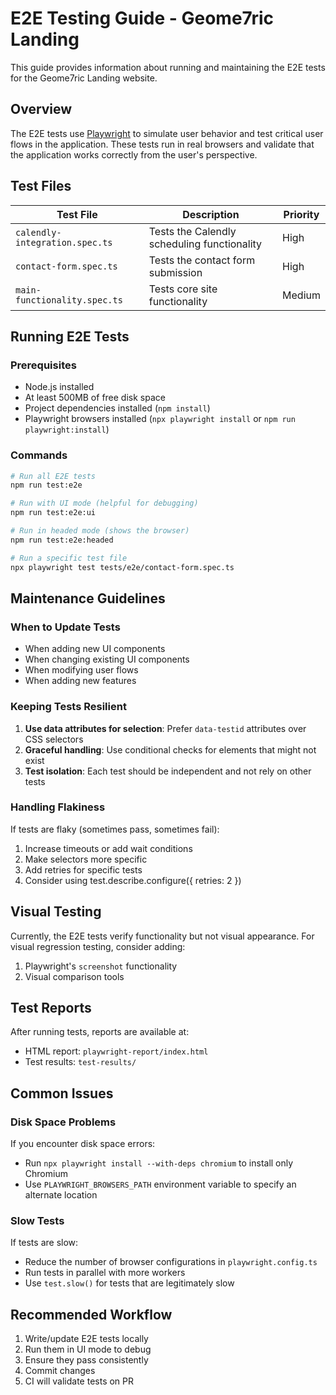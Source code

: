 # E2E Testing Guide - Geome7ric Landing

This guide provides information about running and maintaining the E2E tests for the Geome7ric Landing website.

## Overview

The E2E tests use [Playwright](https://playwright.dev/) to simulate user behavior and test critical user flows in the application. These tests run in real browsers and validate that the application works correctly from the user's perspective.

## Test Files

| Test File                      | Description                                 | Priority |
| ------------------------------ | ------------------------------------------- | -------- |
| `calendly-integration.spec.ts` | Tests the Calendly scheduling functionality | High     |
| `contact-form.spec.ts`         | Tests the contact form submission           | High     |
| `main-functionality.spec.ts`   | Tests core site functionality               | Medium   |

## Running E2E Tests

### Prerequisites

- Node.js installed
- At least 500MB of free disk space
- Project dependencies installed (`npm install`)
- Playwright browsers installed (`npx playwright install` or `npm run playwright:install`)

### Commands

```bash
# Run all E2E tests
npm run test:e2e

# Run with UI mode (helpful for debugging)
npm run test:e2e:ui

# Run in headed mode (shows the browser)
npm run test:e2e:headed

# Run a specific test file
npx playwright test tests/e2e/contact-form.spec.ts
```

## Maintenance Guidelines

### When to Update Tests

- When adding new UI components
- When changing existing UI components
- When modifying user flows
- When adding new features

### Keeping Tests Resilient

1. **Use data attributes for selection**: Prefer `data-testid` attributes over CSS selectors
2. **Graceful handling**: Use conditional checks for elements that might not exist
3. **Test isolation**: Each test should be independent and not rely on other tests

### Handling Flakiness

If tests are flaky (sometimes pass, sometimes fail):

1. Increase timeouts or add wait conditions
2. Make selectors more specific
3. Add retries for specific tests
4. Consider using test.describe.configure({ retries: 2 })

## Visual Testing

Currently, the E2E tests verify functionality but not visual appearance. For visual regression testing, consider adding:

1. Playwright's `screenshot` functionality
2. Visual comparison tools

## Test Reports

After running tests, reports are available at:

- HTML report: `playwright-report/index.html`
- Test results: `test-results/`

## Common Issues

### Disk Space Problems

If you encounter disk space errors:

- Run `npx playwright install --with-deps chromium` to install only Chromium
- Use `PLAYWRIGHT_BROWSERS_PATH` environment variable to specify an alternate location

### Slow Tests

If tests are slow:

- Reduce the number of browser configurations in `playwright.config.ts`
- Run tests in parallel with more workers
- Use `test.slow()` for tests that are legitimately slow

## Recommended Workflow

1. Write/update E2E tests locally
2. Run them in UI mode to debug
3. Ensure they pass consistently
4. Commit changes
5. CI will validate tests on PR
